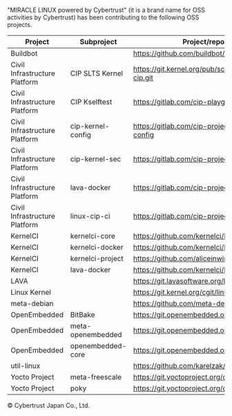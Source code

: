 "MIRACLE LINUX powered by Cybertrust" (it is a brand name for OSS activities by Cybertrust) has been contributing to the following OSS projects.


| Project | Subproject | Project/repository website |
| --- | --- | --- |
| Buildbot | | https://github.com/buildbot/buildbot |
| Civil Infrastructure Platform | CIP SLTS Kernel | https://git.kernel.org/pub/scm/linux/kernel/git/cip/linux-cip.git |
| Civil Infrastructure Platform | CIP Kselftest | https://gitlab.com/cip-playground/cip-kselftest |
| Civil Infrastructure Platform | cip-kernel-config | https://gitlab.com/cip-project/cip-kernel/cip-kernel-config
| Civil Infrastructure Platform | cip-kernel-sec | https://gitlab.com/cip-project/cip-kernel/cip-kernel-sec |
| Civil Infrastructure Platform | lava-docker | https://gitlab.com/cip-project/cip-testing/lava-docker |
| Civil Infrastructure Platform | linux-cip-ci | https://gitlab.com/cip-project/cip-testing/linux-cip-ci |
| KernelCI | kernelci-core | https://github.com/kernelci/kernelci-core |
| KernelCI | kernelci-docker | https://github.com/kernelci/kernelci-docker |
| KernelCI | kernelci-project | https://github.com/aliceinwire/kernelci-project |
| KernelCI | lava-docker | https://github.com/kernelci/lava-docker |
| LAVA | | https://git.lavasoftware.org/lava/lava |
| Linux Kernel | | https://git.kernel.org/cgit/linux/kernel/git/torvalds/linux.git |
| meta-debian | | https://github.com/meta-debian/meta-debian |
| OpenEmbedded | BitBake | https://git.openembedded.org/bitbake |
| OpenEmbedded | meta-openembedded | https://git.openembedded.org/meta-openembedded |
| OpenEmbedded | openembedded-core | https://git.openembedded.org/openembedded-core |
| util-linux | | https://github.com/karelzak/util-linux |
| Yocto Project | meta-freescale | https://git.yoctoproject.org/cgit/cgit.cgi/meta-freescale |
| Yocto Project | poky | https://git.yoctoproject.org/cgit/cgit.cgi/poky |

© Cybertrust Japan Co., Ltd.
